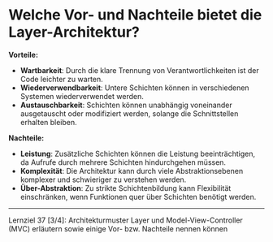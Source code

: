 # Welche Vor- und Nachteile bietet die Layer-Architektur?

**Vorteile:**
- **Wartbarkeit**: Durch die klare Trennung von Verantwortlichkeiten ist der Code leichter zu warten.
- **Wiederverwendbarkeit**: Untere Schichten können in verschiedenen Systemen wiederverwendet werden.
- **Austauschbarkeit**: Schichten können unabhängig voneinander ausgetauscht oder modifiziert werden, solange die Schnittstellen erhalten bleiben.

**Nachteile:**
- **Leistung**: Zusätzliche Schichten können die Leistung beeinträchtigen, da Aufrufe durch mehrere Schichten hindurchgehen müssen.
- **Komplexität**: Die Architektur kann durch viele Abstraktionsebenen komplexer und schwieriger zu verstehen werden.
- **Über-Abstraktion**: Zu strikte Schichtenbildung kann Flexibilität einschränken, wenn Funktionen quer über Schichten benötigt werden.

---

Lernziel 37 \[3/4\]: Architekturmuster Layer und Model-View-Controller (MVC) erläutern sowie einige Vor- bzw. Nachteile nennen können
